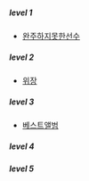 ##### level 1
- [완주하지못한선수](./Programmers/완주하지못한선수.md)
##### level 2
- [위장](./Programmers/위장.md)
##### level 3
- [베스트앨범](./Programmers/베스트앨범.md)
##### level 4

##### level 5